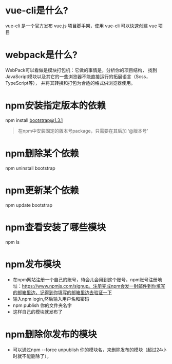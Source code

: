 # vue-cli是什么?
vue-cli 是一个官方发布 vue.js 项目脚手架，使用 vue-cli 可以快速创建 vue 项目
# webpack是什么?
WebPack可以看做是模块打包机：它做的事情是，分析你的项目结构，
找到JavaScript模块以及其它的一些浏览器不能直接运行的拓展语言（Scss，TypeScript等），
并将其转换和打包为合适的格式供浏览器使用。

# npm安装指定版本的依赖
npm install bootstrap@1.3.1
> 在npm中安装固定的版本号package，只需要在其后加 ‘@版本号’

# npm删除某个依赖
npm uninstall bootstrap

# npm更新某个依赖
npm update bootstrap

# npm查看安装了哪些模块
npm ls

# npm发布模块
- 在npm网站注册一个自己的账号，待会儿会用到这个账号，npm账号注册地址：https://www.npmjs.com/signup。注册完成npm会发一封邮件到你填写的邮箱里边，记得到你填写的邮箱里边去验证一下
- 输入npm login,然后输入用户名和密码
- npm publish 你的文件夹名字
- 这样自己的模块就发布了
# npm删除你发布的模块
- 可以通过npm --force unpublish 你的模块名，来删除发布的模块（超过24小时就不能删除了）。
